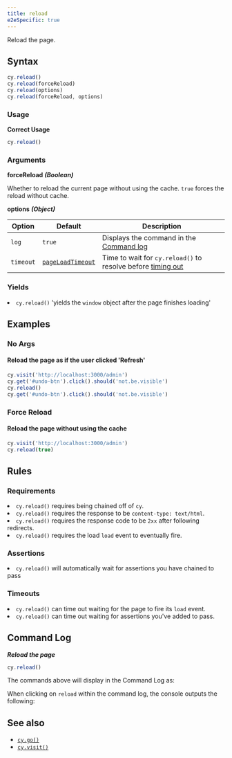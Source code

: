 ```yaml
---
title: reload
e2eSpecific: true
---
```


Reload the page.

## Syntax

```javascript
cy.reload()
cy.reload(forceReload)
cy.reload(options)
cy.reload(forceReload, options)
```

### Usage

**<Icon name="check-circle" color="green"></Icon> Correct Usage**

```javascript
cy.reload()
```

### Arguments

**<Icon name="angle-right"></Icon> forceReload** **_(Boolean)_**

Whether to reload the current page without using the cache. `true` forces the
reload without cache.

**<Icon name="angle-right"></Icon> options** **_(Object)_**

| Option    | Default                                                        | Description                                                                              |
| --------- | -------------------------------------------------------------- | ---------------------------------------------------------------------------------------- |
| `log`     | `true`                                                         | Displays the command in the [Command log](/guides/core-concepts/test-runner#Command-Log) |
| `timeout` | [`pageLoadTimeout`](/guides/references/configuration#Timeouts) | Time to wait for `cy.reload()` to resolve before [timing out](#Timeouts)                 |

### Yields [<Icon name="question-circle"/>](/guides/core-concepts/introduction-to-cypress#Subject-Management)

<List><li>`cy.reload()` 'yields the `window` object after the page finishes
loading' </li></List>

## Examples

### No Args

#### Reload the page as if the user clicked 'Refresh'

```javascript
cy.visit('http://localhost:3000/admin')
cy.get('#undo-btn').click().should('not.be.visible')
cy.reload()
cy.get('#undo-btn').click().should('not.be.visible')
```

### Force Reload

#### Reload the page without using the cache

```javascript
cy.visit('http://localhost:3000/admin')
cy.reload(true)
```

## Rules

### Requirements [<Icon name="question-circle"/>](/guides/core-concepts/introduction-to-cypress#Chains-of-Commands)

<List><li>`cy.reload()` requires being chained off of
`cy`.</li><li>`cy.reload()` requires the response to be
`content-type: text/html`.</li><li>`cy.reload()` requires the response code to
be `2xx` after following redirects.</li><li>`cy.reload()` requires the load
`load` event to eventually fire.</li></List>

### Assertions [<Icon name="question-circle"/>](/guides/core-concepts/introduction-to-cypress#Assertions)

<List><li>`cy.reload()` will automatically wait for assertions you have chained
to pass</li></List>

### Timeouts [<Icon name="question-circle"/>](/guides/core-concepts/introduction-to-cypress#Timeouts)

<List><li>`cy.reload()` can time out waiting for the page to fire its `load`
event.</li><li>`cy.reload()` can time out waiting for assertions you've added to
pass.</li></List>

## Command Log

**_Reload the page_**

```javascript
cy.reload()
```

The commands above will display in the Command Log as:

<DocsImage src="/img/api/reload/test-page-after-reload-button.png" alt="Command Log reload" ></DocsImage>

When clicking on `reload` within the command log, the console outputs the
following:

<DocsImage src="/img/api/reload/command-log-for-reload-cypress.png" alt="Console Log reload" ></DocsImage>

## See also

- [`cy.go()`](/api/commands/go)
- [`cy.visit()`](/api/commands/visit)
